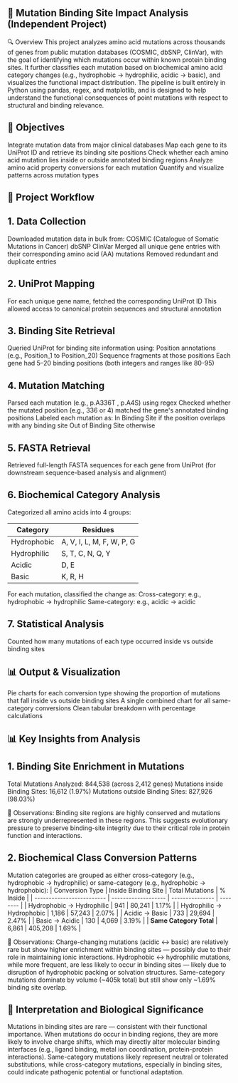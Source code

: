 ## 🧬  Mutation Binding Site Impact Analysis (Independent Project)
🔍 Overview
This project analyzes amino acid mutations across thousands of genes from public mutation databases (COSMIC, dbSNP, ClinVar), with the goal of identifying which mutations occur within known protein binding sites. It further classifies each mutation based on biochemical amino acid category changes (e.g., hydrophobic → hydrophilic, acidic → basic), and visualizes the functional impact distribution.
The pipeline is built entirely in Python using pandas, regex, and matplotlib, and is designed to help understand the functional consequences of point mutations with respect to structural and binding relevance.



## 📌 Objectives
Integrate mutation data from major clinical databases
Map each gene to its UniProt ID and retrieve its binding site positions
Check whether each amino acid mutation lies inside or outside annotated binding regions
Analyze amino acid property conversions for each mutation
Quantify and visualize patterns across mutation types



## 🧪 Project Workflow

## 1. Data Collection
Downloaded mutation data in bulk from:
COSMIC (Catalogue of Somatic Mutations in Cancer)
dbSNP
ClinVar
Merged all unique gene entries with their corresponding amino acid (AA) mutations
Removed redundant and duplicate entries


## 2. UniProt Mapping
For each unique gene name, fetched the corresponding UniProt ID
This allowed access to canonical protein sequences and structural annotation


## 3. Binding Site Retrieval
Queried UniProt for binding site information using:
Position annotations (e.g., Position_1 to Position_20)
Sequence fragments at those positions
Each gene had 5–20 binding positions (both integers and ranges like 80-95)


## 4. Mutation Matching
Parsed each mutation (e.g., p.A336T , p.A4S) using regex
Checked whether the mutated position (e.g., 336 or 4) matched the gene's annotated binding positions
Labeled each mutation as:
In Binding Site if the position overlaps with any binding site
Out of Binding Site otherwise


## 5. FASTA Retrieval
Retrieved full-length FASTA sequences for each gene from UniProt (for downstream sequence-based analysis and alignment)


## 6. Biochemical Category Analysis
Categorized all amino acids into 4 groups:

| Category    | Residues                  |
| ----------- | ------------------------- |
| Hydrophobic | A, V, I, L, M, F, W, P, G |
| Hydrophilic | S, T, C, N, Q, Y          |
| Acidic      | D, E                      |
| Basic       | K, R, H                   |

For each mutation, classified the change as:
Cross-category: e.g., hydrophobic → hydrophilic
Same-category: e.g., acidic → acidic


## 7. Statistical Analysis
Counted how many mutations of each type occurred inside vs outside binding sites



## 📊 Output & Visualization
Pie charts for each conversion type showing the proportion of mutations that fall inside vs outside binding sites
A single combined chart for all same-category conversions
Clean tabular breakdown with percentage calculations



## 📊 Key Insights from Analysis
## 1. Binding Site Enrichment in Mutations
Total Mutations Analyzed: 844,538 (across 2,412 genes)
Mutations inside Binding Sites: 16,612 (1.97%)
Mutations outside Binding Sites: 827,926 (98.03%)


📌 Observations:
Binding site regions are highly conserved and mutations are strongly underrepresented in these regions. This suggests evolutionary pressure to preserve binding-site integrity due to their critical role in protein function and interactions.




## 2. Biochemical Class Conversion Patterns
Mutation categories are grouped as either cross-category (e.g., hydrophobic → hydrophilic) or same-category (e.g., hydrophobic → hydrophobic):
| Conversion Type           | Inside Binding Site | Total Mutations | % Inside |
| ------------------------- | ------------------- | --------------- | -------- |
| Hydrophobic → Hydrophilic | 941                 | 80,241          | 1.17%    |
| Hydrophilic → Hydrophobic | 1,186               | 57,243          | 2.07%    |
| Acidic → Basic            | 733                 | 29,694          | 2.47%    |
| Basic → Acidic            | 130                 | 4,069           | 3.19%    |
| **Same Category Total**   | 6,861               | 405,208         | 1.69%    |


📌 Observations:
Charge-changing mutations (acidic ↔ basic) are relatively rare but show higher enrichment within binding sites — possibly due to their role in maintaining ionic interactions.
Hydrophobic ↔ hydrophilic mutations, while more frequent, are less likely to occur in binding sites — likely due to disruption of hydrophobic packing or solvation structures.
Same-category mutations dominate by volume (~405k total) but still show only ~1.69% binding site overlap.




## 🧠 Interpretation and Biological Significance
Mutations in binding sites are rare — consistent with their functional importance.
When mutations do occur in binding regions, they are more likely to involve charge shifts, which may directly alter molecular binding interfaces (e.g., ligand binding, metal ion coordination, protein-protein interactions).
Same-category mutations likely represent neutral or tolerated substitutions, while cross-category mutations, especially in binding sites, could indicate pathogenic potential or functional adaptation.
